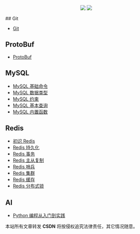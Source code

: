 

<p align="center">
  <p align="center">
      <img src="https://github-readme-stats.vercel.app/api?username=wynhelloworld&count_private=true" />
      <img src="https://repobeats.axiom.co/api/embed/204d4f971425aa6d3eac4ea0bff2787d28d999a2.svg" />
  </p>
</p>
## Git

- [Git](./git/git.md)

## ProtoBuf

- [ProtoBuf](https://wynhelloworld.github.io/ProtoBuf)

## MySQL

- [MySQL 基础命令](./mysql/mysql-basic-commands.md)
- [MySQL 数据类型](./mysql/mysql-data-type.md)
- [MySQL 约束](./mysql/mysql-table-constraint.md)
- [MySQL 基本查询](./mysql/mysql-basic-query.md)
- [MySQL 内置函数](./mysql/mysql-bulit-in-functions.md)

## Redis

- [初识 Redis](./redis/redis-base.md)
- [Redis 持久化](./redis/redis-persistence.md)
- [Redis 事务](./redis/redis-transactions.md)
- [Redis 主从复制](./redis/redis-replication.md)
- [Redis 哨兵](./redis/redis-sentinel.md)
- [Redis 集群](./redis/redis-cluster.md)
- [Redis 缓存](./redis/redis-cache.md)
- [Redis 分布式锁](./redis/redis-distributed-lock.md)

## AI
- [Python 编程从入门到实践](https://wynhelloworld.github.io/Python-Crash-Course/)



<script src="https://giscus.app/client.js"
        data-repo="wynhelloworld/blog-comments"
        data-repo-id="R_kgDOKruZpg"
        data-category="Announcements"
        data-category-id="DIC_kwDOKruZps4Ca2L0"
        data-mapping="url"
        data-strict="0"
        data-reactions-enabled="1"
        data-emit-metadata="0"
        data-input-position="bottom"
        data-theme="preferred_color_scheme"
        data-lang="zh-CN"
        crossorigin="anonymous"
        async>
</script>

本站所有文章转发 **CSDN** 将按侵权追究法律责任，其它情况随意。
